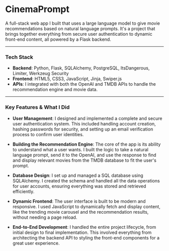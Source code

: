 # CinemaPrompt

A full-stack web app I built that uses a large language model to give movie recommendations based on natural language prompts. It's a project that brings together everything from secure user authentication to dynamic front-end content, all powered by a Flask backend.

---

### **Tech Stack**

* **Backend**: Python, Flask, SQLAlchemy, PostgreSQL, ItsDangerous, Limiter, Werkzeug Security
* **Frontend**: HTML5, CSS3, JavaScript, Jinja, Swiper.js
* **APIs**: I integrated with both the OpenAI and TMDB APIs to handle the recommendation engine and movie data.

---

### **Key Features & What I Did**

* **User Management**: I designed and implemented a complete and secure user authentication system. This included handling account creation, hashing passwords for security, and setting up an email verification process to confirm user identities.

* **Building the Recommendation Engine**: The core of the app is its ability to understand what a user wants. I built the logic to take a natural language prompt, send it to the OpenAI, and use the response to find and display relevant movies from the TMDB database to fit the user's prompt.

* **Database Design**: I set up and managed a SQL database using SQLAlchemy. I created the schema and handled all the data operations for user accounts, ensuring everything was stored and retrieved efficiently.

* **Dynamic Frontend**: The user interface is built to be modern and responsive. I used JavaScript to dynamically fetch and display content, like the trending movie carousel and the recommendation results, without needing a page reload.

* **End-to-End Development**: I handled the entire project lifecycle, from initial design to final implementation. This involved everything from architecting the backend API to styling the front-end components for a great user experience.
